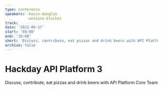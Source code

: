 ```yaml
---
type: conference
speakers: -kevin-dunglas
          -antoine-bluchet
track:
date: '2022-09-17'
start: '09:00'
end: '16:00'
short: 'Discuss, contribute, eat pizzas and drink beers with API Platform Core Team!'
archive: false
---
```


# Hackday API Platform 3

Discuss, contribute, eat pizzas and drink beers with API Platform Core Team




